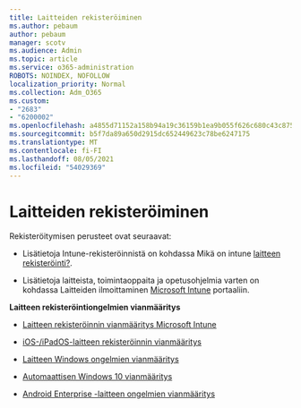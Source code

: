 ```yaml
---
title: Laitteiden rekisteröiminen
ms.author: pebaum
author: pebaum
manager: scotv
ms.audience: Admin
ms.topic: article
ms.service: o365-administration
ROBOTS: NOINDEX, NOFOLLOW
localization_priority: Normal
ms.collection: Adm_O365
ms.custom:
- "2683"
- "6200002"
ms.openlocfilehash: a4855d71152a158b94a19c36159b1ea9b055f626c680c43c875de1f258329c96
ms.sourcegitcommit: b5f7da89a650d2915dc652449623c78be6247175
ms.translationtype: MT
ms.contentlocale: fi-FI
ms.lasthandoff: 08/05/2021
ms.locfileid: "54029369"
---
```

# <a name="how-to-enroll-devices"></a>Laitteiden rekisteröiminen

Rekisteröitymisen perusteet ovat seuraavat:

- Lisätietoja Intune-rekisteröinnistä on kohdassa Mikä on intune [laitteen rekisteröinti?](https://docs.microsoft.com/mem/intune/enrollment/device-enrollment).

- Lisätietoja laitteista, toimintaoppaita ja opetusohjelmia varten on kohdassa Laitteiden ilmoittaminen [Microsoft Intune](https://docs.microsoft.com/mem/intune/enrollment/) portaaliin.

**Laitteen rekisteröintiongelmien vianmääritys**

- [Laitteen rekisteröinnin vianmääritys Microsoft Intune](https://docs.microsoft.com/mem/intune/enrollment/troubleshoot-device-enrollment-in-intune)

- [iOS-/iPadOS-laitteen rekisteröinnin vianmääritys](https://docs.microsoft.com/mem/intune/enrollment/troubleshoot-ios-enrollment-errors)

- [Laitteen Windows ongelmien vianmääritys](https://docs.microsoft.com/mem/intune/enrollment/troubleshoot-windows-enrollment-errors)

- [Automaattisen Windows 10 vianmääritys](https://docs.microsoft.com/mem/intune/enrollment/troubleshoot-windows-auto-enrollment)

- [Android Enterprise -laitteen ongelmien vianmääritys](https://docs.microsoft.com/mem/intune/enrollment/troubleshoot-android-enrollment)


